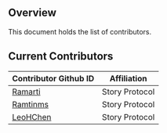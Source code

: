 ## Overview

This document holds the list of contributors.

## Current Contributors

| Contributor Github ID  | Affiliation |
| ------------------ | ------------------ | 
| [Ramarti](https://github.com/Ramarti) | Story Protocol |
| [Ramtinms](https://github.com/ramtinms) | Story Protocol |
| [LeoHChen](https://github.com/LeoHChen) | Story Protocol |
